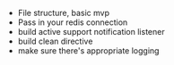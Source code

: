 * File structure, basic mvp
* Pass in your redis connection
* build active support notification listener
* build clean directive
* make sure there's appropriate logging

